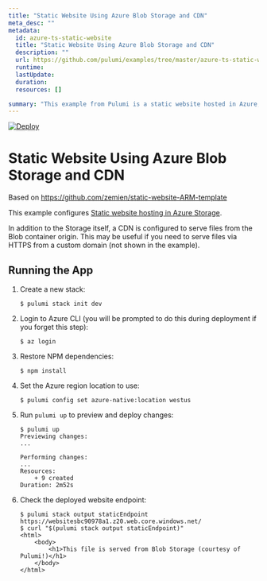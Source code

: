 ```yaml
---
title: "Static Website Using Azure Blob Storage and CDN"
meta_desc: ""
metadata:
  id: azure-ts-static-website
  title: "Static Website Using Azure Blob Storage and CDN"
  description: ""
  url: https://github.com/pulumi/examples/tree/master/azure-ts-static-website
  runtime: 
  lastUpdate: 
  duration: 
  resources: []

summary: "This example from Pulumi is a static website hosted in Azure, written in TypeScript and created with Pulumi for infrastructure as code. It uses a Blob Storage account for hosting the website; an Azure Storage Container for static content; and an Azure CDN endpoint and profile for delivering content. It also configures an Azure Front Door to provide routing and TLS. This example serves the general cloud-computing use case of setting up a static website using the Azure cloud provider."
---
```


[![Deploy](https://get.pulumi.com/new/button.svg)](https://app.pulumi.com/new?template=https://github.com/pulumi/examples/blob/master/azure-ts-static-website/README.md)

# Static Website Using Azure Blob Storage and CDN
Based on https://github.com/zemien/static-website-ARM-template


This example configures [Static website hosting in Azure Storage](https://docs.microsoft.com/en-us/azure/storage/blobs/storage-blob-static-website).

In addition to the Storage itself, a CDN is configured to serve files from the Blob container origin. This may be useful if you need to serve files via HTTPS from a custom domain (not shown in the example).

## Running the App

1.  Create a new stack:

    ```
    $ pulumi stack init dev
    ```

1.  Login to Azure CLI (you will be prompted to do this during deployment if you forget this step):

    ```
    $ az login
    ```

1.  Restore NPM dependencies:

    ```
    $ npm install
    ```

1.  Set the Azure region location to use:

    ```
    $ pulumi config set azure-native:location westus
    ```

1.  Run `pulumi up` to preview and deploy changes:

    ``` 
    $ pulumi up
    Previewing changes:
    ...

    Performing changes:
    ...
    Resources:
        + 9 created
    Duration: 2m52s
    ```

1.  Check the deployed website endpoint:

    ```
    $ pulumi stack output staticEndpoint
    https://websitesbc90978a1.z20.web.core.windows.net/
    $ curl "$(pulumi stack output staticEndpoint)"
    <html>
        <body>
            <h1>This file is served from Blob Storage (courtesy of Pulumi!)</h1>
        </body>
    </html>
    ```

